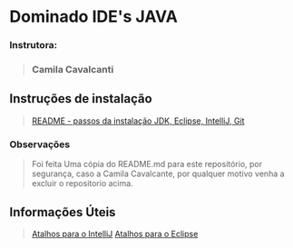 # Dominado IDE's JAVA
### Instrutora: 
> ### Camila Cavalcanti

## Instruções de instalação
> [README - passos da instalação JDK, Eclipse, IntelliJ, Git](https://github.com/cami-la/curso-dio-dominando-ides-java)

### Observações
> Foi feita Uma cópia do README.md para este repositório, por segurança, caso a Camila Cavalcante, por qualquer motivo venha a excluir o repositorio acima.

## Informações Úteis
> [Atalhos para o IntelliJ](http://www.basef.com.br/index.php/Atalhos_do_IntelliJ_Idea)
> [Atalhos para o Eclipse](http://www.w3big.com/pt/eclipse/eclipse-shortcuts.html)
